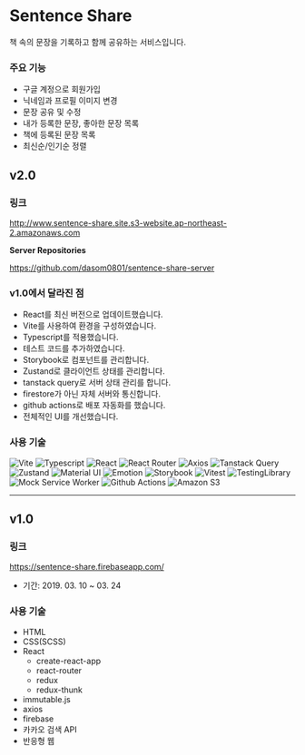 # Sentence Share

책 속의 문장을 기록하고 함께 공유하는 서비스입니다.

### 주요 기능

- 구글 계정으로 회원가입
- 닉네임과 프로필 이미지 변경
- 문장 공유 및 수정
- 내가 등록한 문장, 좋아한 문장 목록
- 책에 등록된 문장 목록
- 최신순/인기순 정렬

## v2.0

### 링크

http://www.sentence-share.site.s3-website.ap-northeast-2.amazonaws.com

**Server Repositories**

https://github.com/dasom0801/sentence-share-server

### v1.0에서 달라진 점

- React를 최신 버전으로 업데이트했습니다.
- Vite를 사용하여 환경을 구성하였습니다.
- Typescript를 적용했습니다.
- 테스트 코드를 추가하였습니다.
- Storybook로 컴포넌트를 관리합니다.
- Zustand로 클라이언트 상태를 관리합니다.
- tanstack query로 서버 상태 관리를 합니다.
- firestore가 아닌 자체 서버와 통신합니다.
- github actions로 배포 자동화를 했습니다.
- 전체적인 UI를 개선했습니다.

### 사용 기술

![Vite](https://img.shields.io/badge/Vite-646CFF?style=for-the-badge&logo=vite&logoColor=white) ![Typescript](https://img.shields.io/badge/Typescript-3178C6?style=for-the-badge&logo=typescript&logoColor=white) ![React](https://img.shields.io/badge/React-20232A?style=for-the-badge&logo=react&logoColor=61DAFB) ![React Router](https://img.shields.io/badge/React%20Router-CA4245?style=for-the-badge&logo=reactrouter&logoColor=white) ![Axios](https://img.shields.io/badge/Axios-5A29E4?style=for-the-badge&logo=axios&logoColor=white) ![Tanstack Query](https://img.shields.io/badge/Tanstack%20Query-FF4154?style=for-the-badge&logo=reactquery&logoColor=white) ![Zustand](https://img.shields.io/badge/Zustand-lightgrey?style=for-the-badge) ![Material UI](https://img.shields.io/badge/Material%20UI-007FFF?style=for-the-badge&logo=MUI&logoColor=white) ![Emotion](https://img.shields.io/badge/Emotion-lightgrey?style=for-the-badge) ![Storybook](https://img.shields.io/badge/Storybook-FF4785?style=for-the-badge&logo=storybook&logoColor=white) ![Vitest](https://img.shields.io/badge/Vitest-6E9F18?style=for-the-badge&logo=vitest&logoColor=white) ![TestingLibrary](https://img.shields.io/badge/React%20Testing%20Library-E33332?style=for-the-badge&logo=testinglibrary&logoColor=white) ![Mock Service Worker](https://img.shields.io/badge/Mock%20Service%20Worker-FF6A33?style=for-the-badge&logo=mockserviceworker&logoColor=white) ![Github Actions](https://img.shields.io/badge/Github%20Actions-2088FF?style=for-the-badge&logo=githubactions&logoColor=white) ![Amazon S3](https://img.shields.io/badge/Amazon%20S3-569A31?style=for-the-badge&logo=amazons3&logoColor=white)

---

## v1.0

### 링크

https://sentence-share.firebaseapp.com/

- 기간: 2019. 03. 10 ~ 03. 24

### 사용 기술

- HTML
- CSS(SCSS)
- React
  - create-react-app
  - react-router
  - redux
  - redux-thunk
- immutable.js
- axios
- firebase
- 카카오 검색 API
- 반응형 웹
